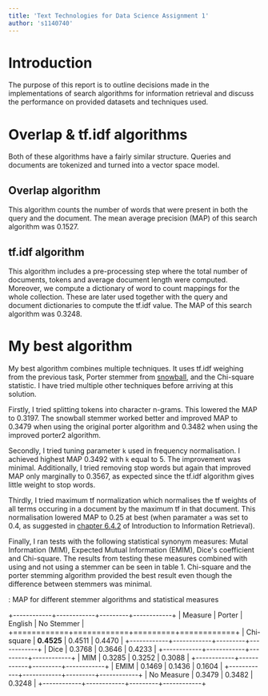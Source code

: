 ```yaml
---
title: 'Text Technologies for Data Science Assignment 1'
author: 's1140740'
---
```


# Introduction

The purpose of this report is to outline decisions made in the implementations of search algorithms for information retrieval and discuss the performance on provided datasets and techniques used.

# Overlap & tf.idf algorithms

Both of these algorithms have a fairly similar structure. Queries and documents are tokenized and turned into a vector space model.

## Overlap algorithm

This algorithm counts the number of words that were present in both the query and the document. The mean average precision (MAP) of this search algorithm was 0.1527.

## tf.idf algorithm

This algorithm includes a pre-processing step where the total number of documents, tokens and average document length were computed. Moreover, we compute a dictionary of word to count mappings for the whole collection. These are later used together with the query and document dictionaries to compute the tf.idf value. The MAP of this search algorithm was 0.3248.

# My best algorithm

My best algorithm combines multiple techniques. It uses tf.idf weighing from the previous task, Porter stemmer from [snowball](http://snowball.tartarus.org), and the Chi-square statistic. I have tried multiple other techniques before arriving at this solution.

Firstly, I tried splitting tokens into character n-grams. This lowered the MAP to 0.3197. The snowball stemmer worked better and improved MAP to 0.3479 when using the original porter algorithm and 0.3482 when using the improved porter2 algorithm.

Secondly, I tried tuning parameter `k` used in frequency normalisation. I achieved highest MAP 0.3492 with `k` equal to 5. The improvement was minimal. Additionally, I tried removing stop words but again that improved MAP only marginally to 0.3567, as expected since the tf.idf algorithm gives little weight to stop words.

Thirdly, I tried maximum tf normalization which normalises the tf weights of all terms occuring in a document by the maximum tf in that document. This normalisation lowered MAP to 0.25 at best (when paramater `a` was set to 0.4, as suggested in [chapter 6.4.2](http://nlp.stanford.edu/IR-book/html/htmledition/maximum-tf-normalization-1.html) of Introduction to Information Retrieval).

Finally, I ran tests with the following statistical synonym measures: Mutal Information (MIM), Expected Mutual Information (EMIM), Dice's coefficient and Chi-square. The results from testing these measures combined with using and not using a stemmer can be seen in table 1. Chi-square and the porter stemming algorithm provided the best result even though the difference between stemmers was minimal.

: MAP for different stemmer algorithms and statistical measures

+------------+------------+---------+------------+
|  Measure   |   Porter   | English | No Stemmer |
+============+============+=========+============+
| Chi-square | **0.4525** |  0.4511 |     0.4470 |
+------------+------------+---------+------------+
| Dice       | 0.3768     |  0.3646 |     0.4233 |
+------------+------------+---------+------------+
| MIM        | 0.3285     |  0.3252 |     0.3088 |
+------------+------------+---------+------------+
| EMIM       | 0.1469     |  0.1436 |     0.1604 |
+------------+------------+---------+------------+
| No Measure | 0.3479     |  0.3482 |     0.3248 |
+------------+------------+---------+------------+

